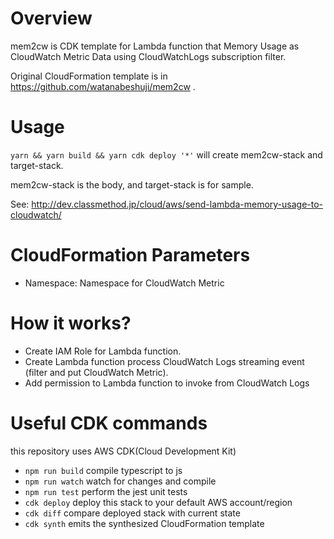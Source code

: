# Overview
mem2cw is CDK template for Lambda function 
that Memory Usage as CloudWatch Metric Data using CloudWatchLogs subscription filter.

Original CloudFormation template is in https://github.com/watanabeshuji/mem2cw .

# Usage

`yarn && yarn build && yarn cdk deploy '*'` will create mem2cw-stack and target-stack.

mem2cw-stack is the body, and target-stack is for sample.

See: http://dev.classmethod.jp/cloud/aws/send-lambda-memory-usage-to-cloudwatch/ 

# CloudFormation Parameters

- Namespace: Namespace for CloudWatch Metric

# How it works?

- Create IAM Role for Lambda function.
- Create Lambda function process CloudWatch Logs streaming event (filter and put CloudWatch Metric).
- Add permission to Lambda function to invoke from CloudWatch Logs

# Useful CDK commands

this repository uses AWS CDK(Cloud Development Kit)

 * `npm run build`   compile typescript to js
 * `npm run watch`   watch for changes and compile
 * `npm run test`    perform the jest unit tests
 * `cdk deploy`      deploy this stack to your default AWS account/region
 * `cdk diff`        compare deployed stack with current state
 * `cdk synth`       emits the synthesized CloudFormation template
